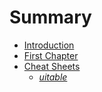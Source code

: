 # Summary

* [Introduction](README.md)
* [First Chapter](chapter1.md)
* [Cheat Sheets](cheat_sheets.md)
   * [*uitable*](uitable.md)

